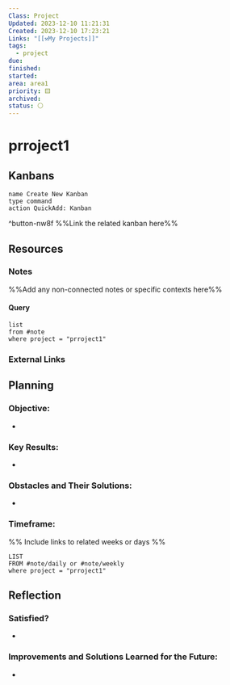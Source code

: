 ```yaml
---
Class: Project
Updated: 2023-12-10 11:21:31
Created: 2023-12-10 17:23:21
Links: "[[⚒My Projects]]"
tags:
  - project
due: 
finished: 
started: 
area: area1
priority: 🟨
archived: 
status: ⚪
---
```


# prroject1

## Kanbans
```button
name Create New Kanban
type command
action QuickAdd: Kanban
```
^button-nw8f
%%Link the related kanban here%%

## Resources
### Notes
%%Add any non-connected notes or specific contexts here%%

#### Query
```dataview
list
from #note 
where project = "prroject1"
```

### External Links

## Planning
### Objective:
- 

### Key Results:
- 

### Obstacles and Their Solutions:
- 

### Timeframe:
%% Include links to related weeks or days %%
```dataview
LIST
FROM #note/daily or #note/weekly 
where project = "prroject1"
```

## Reflection
### Satisfied?
- 

### Improvements and Solutions Learned for the Future:
- 
